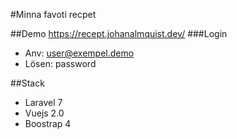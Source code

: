 #Minna favoti recpet

##Demo 
https://recept.johanalmquist.dev/
###Login
- Anv: user@exempel.demo
- Lösen: password

##Stack
- Laravel 7
- Vuejs 2.0
- Boostrap 4
